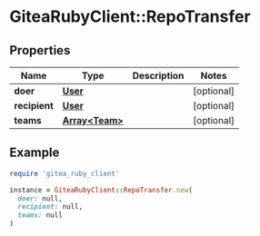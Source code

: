 # GiteaRubyClient::RepoTransfer

## Properties

| Name | Type | Description | Notes |
| ---- | ---- | ----------- | ----- |
| **doer** | [**User**](User.md) |  | [optional] |
| **recipient** | [**User**](User.md) |  | [optional] |
| **teams** | [**Array&lt;Team&gt;**](Team.md) |  | [optional] |

## Example

```ruby
require 'gitea_ruby_client'

instance = GiteaRubyClient::RepoTransfer.new(
  doer: null,
  recipient: null,
  teams: null
)
```

